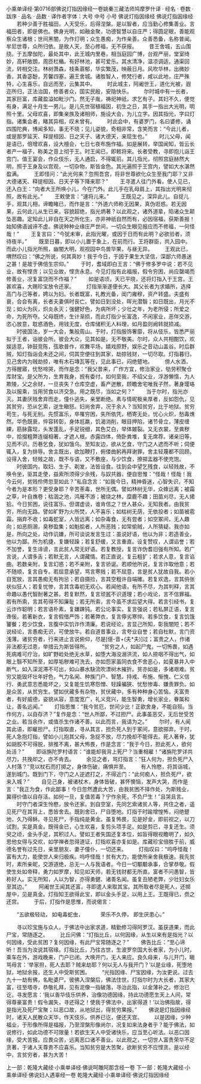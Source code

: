 小乘单译经·第0716部佛说灯指因缘经一卷姚秦三藏法师鸠摩罗什译
· 经名 · 卷数 · 跋序
· 品名 · 品数 · 译作者字体：大号 中号 小号
佛说灯指因缘经
佛说灯指因缘经
　　若种少善于胜福田，人天受乐，后得涅槃。是以智者，应当勤心修集善业。言福田者，即是佛也。佛身光明，如融金聚，功德智慧以自庄严；得圆足眼，善能观察众生诸根；世间黑闇，为作灯明；众生愚痴，为作亲善。众善悉备，名称普闻。牟尼世尊，众所归依。是故人天，至心修福，无不获报。
　　昔王舍城，五山围绕。于五摩伽陀，最处其中，此王城内里巷，相当庭园广博，台观严丽，堂室绮妙，高轩敞朗，周匝栏楯。有好林池，甚可爱乐。其水清净，温凉调适，通渠回流，转相交注。林树萧森，枝条蓊郁，华实繁茂，映蔽日月。风吹华林，出微妙香。其香苾馚，芳馨四塞，遍王舍城。诸胜智人，修梵行者，咸以此地，庄严殊特，心生喜乐，自远而至，云集其中。
　　时此城主，阿阇世王，道化光被，遐迩所归，正法治国，修善者众，国实民殷，安隐快乐。
　　尔时城中有一长者，其家巨富，库藏盈溢如毗沙门。然无子胤，祷祀神祇，求乞有子。其妇不久，便觉有身，满足十月生一男儿。是儿先世宿植福因，初生之日，其手一指出大光明，明照十里。父母欢喜，即集亲族及诸相师，施设大会，为儿立字。因其指光，字曰灯指。诸集会者，睹其异相，叹未曾有。
　　时此会中，有婆罗门，名曰婆修，诵四围陀典，博闻多知，事无不晓；见儿姿貌，奇相非常，含笑而言：“今此儿者，或是那罗延天、释提桓因、日之天子、诸大德天，来现生也。”
　　时儿父母，闻是语已，倍增欢喜，设大檀会，七日七夜布施作福。如是展转，举国闻知，皆云长者产一福子，称美之音上彻于王。时王闻已，即敕将来。长者受教，寻即抱儿诣王宫门。值王宴会，作众伎乐，无人通启，不得辄前。其儿指光，彻照宫庭赫然大明，照于王身及以宫观，一切杂物，斯皆金色。其光遍照于王宫内，譬如大水湛然盈满。
　　王即怪问：“此光何来？忽照吾宫，将非世尊欲化众生至我门耶？又非大德诸天、释提桓因、日天子等下降来耶？”
　　王寻遣人往门外看。使人见已，还入白王：“向者大王所唤小儿，今在门外。此儿手在乳母肩上，其指出光明来彻照，故有此光。”
　　王敕使言：“速将儿来。”
　　王既见之，深异此儿。自捉儿手，观其儿相，谛瞻睹已，而作是言：“外道六师称无因果，真伪诳惑。若无因果，云何此儿从生已来，容貌超绝，指光炳著？以此观之，诸外道辈，陷诸众生颠坠恶趣。定知此儿非自在天之所化生，亦非神祇自然而有，必因宿福，获斯善报！始知佛语诚谛不虚。佛说种种业缘庄严世间，一切众生眼见报应而不修福，一何怪哉！”
　　王复言曰：“今犹未审，此指光曜，或因于日而有此明？必欲验者，须待夜半。”
　　既至日暮，即以小儿置于象上，在前而行。王将群臣，共入园中。而此小儿指光所照，幽闇大明，观视园中鸟兽华果，与昼无异。
　　王观此已，喟然叹曰：“佛之所说，何其真妙！我于今日，于因于果生大坚信，深鄙六师愚迷之甚！是故于佛倍生宗仰。”
　　于时，耆域即白王言：“佛于修多罗中说：若不见业，故有悭贪；以见业故，悭贪永息。今见灯指有此福报，假令穷困，尚应罄竭而修善业，况复富饶而不作福？”
　　如是语顷，天已平晓，还将灯指入于王宫。王甚欢喜，大赐珍宝放令还家。
　　灯指渐渐遂便长大。其父长者为求婚所，选择高门与己等者，娉以为妇。长者既富，礼教光备，闺门雍穆，资产转盛。夫盛有衰，合会有离，长者夫妻俱时丧亡。譬如日到没处，晖光潜翳；如日既出，月光不现；如火为灰，炽炎永灭；强健好色，为病所坏；少壮之年，为老所侵；所爱之命，为死所夺。父母既终，生计渐损，而此灯指少长富逸，不闲家业，恶伴交游，恣心放意，耽惑酒色，用钱无度，仓库储积无人料理，如月盈则阙转就损减。
　　时彼国法，岁一大会，集般周山。于时，灯指服饰奢靡，将从伎乐，皆悉严丽拟于王者，诣彼会所。彼会大众，见其如是。无不敬美。尔时，众人共相酣饮，欢娱适意，钟鼓竞陈，弦歌普作，欢舞平场，嬉戏原野，娱乐之音动山盖谷。时后群贼，知灯指诣会未还之间，伺其空便往到其家，劫掠钱财，一切尽取。灯指暮归，见己舍内为贼劫掠，唯有木石塼瓦等在，见此事已，闷绝躄地。
　　傍人水洒，方得醒寤，忧愁啼哭，而作是念：“我父昔来，广作方宜，修治家业，劬劳积聚仓库财宝。是父所为，生育我身，觊有委付。如何至我，不绍父业，浮游懒惰，为人欺陵，父之余财，一旦丧失？仓库空虚，畜产迸散，顾瞻舍宅唯我子然，著身璎珞及以服乘，当用贸食以济交急。用之既尽，当如之何？”
　　当于尔时，指光亦灭。其妻厌贱舍弃而走，僮仆逃失，亲里断绝。素与情昵极亲厚者，反如怨仇，见其贫穷，恐从乞索，逆生瞋怒。妇尚舍弃，况于余人？当知贫穷，比于地狱。贫穷苟生，与死无别。先惯富乐，卒罹穷困，失所依凭，栖寄无处，忧心火炽，愁毒燋然。华色既衰，悴容转彰，身体尪羸，饥渴消削，眼目押陷，诸节骨立，薄皮缠綶，筋脉露现，头发蓬乱，手足锐细，其色艾白，举体皴裂。又无衣裳，至粪秽中，拾掇粗弊连缀相著，才遮人根。赤露四体，倚卧粪堆，复无席荐。诸亲旧等，见而不识。历巷乞食，犹如饿乌。至知友边，欲从乞食，守门之人遮而不听；伺便辄入，复为排辱。舍主既出，欲加鞭打，俯偻曲躬再拜谢罪，舍主轻蔑都不回顾。设得入舍，轻贱之故，既不与语，又不敷座，与少饮食，撩掷盂器不使充饱。
　　时彼国内，取妇、生子、剃发，法皆设食。往到会中望乞残食，以轻贱故，不唤令坐，驱其走使，益索所须得少余残，与奴共器，便自思惟：“怪哉！怪哉！我今云何，贫贱伶俜忽至如此？”私自念言：“如我今日，精神昏迷，心智失识，不知今者为是本形？更受身耶？辛苦荼毒，世所无偶。譬如林树无华，众蜂远离；被霜之草，叶自燋卷；枯涸之池，鸿雁不游；被烧之林，糜鹿不趣；田苗刈尽，无人捃拾。今日贫困，说往富乐，但谓虚谈，谁肯信之？世人甚众，无知我者。由我贫穷，所向无路。譬如旷野为火所焚，人不喜乐；如枯树无荫，无依投者；如苗被雹霜，捐弃不收；如毒蛇室，人皆远离；如杂毒食，无有尝者；如空冢间，无人趣向；如恶厕溷，臭秽盈集；如魁脍者，人所恶贱；如常偷贼，人所猜疑。我亦如是，所向之处，动作讥嫌，所可谈说发言生过：虽说好语，他以为非；若造善业，他以为鄙。所为机捷，复嫌轻躁；若复舒缓，又言重直。设复赞叹，人谓谄誉；若不加誉，复生诽谤，言此贫人常无好语。若复教授，复言诈伪耆旧强有所知。若广言说，人谓多舌；若默无言，人谓藏情。若正直说，复云粗犷；若求人意，复言谄曲。若数亲附，复言幻惑；若不亲附，复言骄诞。若顺他所说，复言诈取他意；若不随顺，复言自专。若屈意承望，骂言寒贱；若不屈意，言是贫人犹故自我。若小自宽放，言其愚痴无有拘忌；若自摄捡，言其空粗许自端確。若复欢逸，言其侜张状似狂人；若复忧惨，言其含毒初无欢心。若闻他语，有所不尽，为其判释，言其命趣以愚代智耐著之甚。若复默然，复言顽嚚不识道理；若小戏论，言不信罪福。若有所索，言其苟得不知廉耻；若无所索，言今虽不求后望大得。若言引经书，复云诈作聪明；若言语朴素，复嫌踈钝。若公论事实，复言强说；若私屏正语，复言谗佞。若著新衣，复言假借严饰；若著弊衣，复言儜劣寒悴。若多饮食，复言饥饿饕餐；若少饮食，言腹中实饥诈作清廉。若说经论，言显己所知，彰我闇短；若不说经论，言愚痴无识，可使放牛。若自道昔事业，言夸业自誉；若自杜默，言门资浅薄。诸贫穷者，行来进止言说俯仰，尽是[億-音+(夫*夫)]过；富贵之人，作诸非法都无过患，举措云为斯皆得所。
　　“贫穷之人，如起尸鬼，一切怖畏，如遇死病难可疗治，如旷野崄处绝无水草，如堕大海没溺洪流，如人捺咽不得出气，如眼上翳不知所至，如厚垢秽难可洗去，亦如怨家虽同衣食不舍恶心，如夏暴井入中断气，如入深泥滞不可出，如山暴水駃流吹漂树木摧折。贫亦如是，多诸艰难。贫穷又能毁坏壮年好色，气力名闻、种族门户、智慧、持戒、布施、惭愧、仁义信行、勇武意志悉能坏之，又复能生饥寒怨憎、轻躁褊狭、忧愁惨毒、嫌责罪负。如是众苦，从贫穷生。譬如伏藏多有杂物，贫伏藏中，多有种种身心苦恼。夫富贵者，有好威德，姿貌从容，意度宽广，礼义竞兴，能生智勇，增长家业，眷属和让，善名远闻。”
　　灯指思惟：“我今贫厄，世间少比！正欲舍身，不能自殒。当作何方，以自存济？”复作是念：“世人所鄙，不过担尸。此事虽恶交，无后世受苦之业。若当余作，或值杀生作诸不善。以此而言，我请为之。”
　　尔时，有人闻其此语，即雇担尸。灯指取直，寻从其言，担负死人到于冢间，意欲掷弃。于时，死人急抱灯指，譬如小儿抱其父母，急捉不放，尽力挽却不能得去。死人著脊，犹如胡胶不可得脱，排推不离，甚大怖畏，作是念言：“我于今日，担此死人，欲何处活？”
　　即诣旃陀罗村语言：“谁能却我背上死尸？当重相雇！”诸旃陀罗详共尽力，共挽却之，亦不肯去。
　　余见之者，骂灯指言：“狂人何为，担负死尸入人村落？”竞以杖石而打掷之，身体伤破，痛惧并至。
　　有人怜愍，将其诣城，遂到城门。既到门下，守门之人逆遮打之，不得近门：“此何痴人，担负死尸，欲来入城？”
　　自见己身，被诸杖木，身体皆破，甚怀懊恼，发声大哭，而作是言：“我正为食，作此鄙事！今日忽然遭此大苦，由我贫困不择作处，为斯贱业，冀得价值以自存活。如何一旦，复值苦毒？宁作余死，不负尸生！”且哭且言。
　　时守门者深生怜愍，放令还家。到自空室，先同乞索诸贫人等，共住之者，遥见死尸在其背上，悉皆舍去。既到舍已，尸自堕地。灯指于时踰增惶怖，闷绝躄地，久乃得稣。寻见死尸，手指纯是黄金。虽复怖畏，见是好金，即前视之，以刀试割，实是真金。既得金已，心生欢喜，复剪头项手足。如是剪已，寻复还生。须臾之顷，金头手足，其积过人。譬如王者失国还复本位，如盲得眼视瞻明了，如久思他女得与交欢，如学禅者忽得道证，灯指欢喜亦复如是。库藏珍宝倍胜于前，威德名誉有过先日，亲里朋友、妻子僮仆，一切还来。
　　灯指叹曰：“呜呼怪哉！富有大力，能使世人来归极疾。呜呼怪哉！贫有大力，能使所亲舍我极速。我先贫时，素所亲昵，交游道绝，总无一人与我语者。今日一切颙颙承事，合掌恭敬。假使生处如帝释，勇力如罗摩，知见如天师，若无钱财都无所直。富者不问愚智，皆称好人。实无所知，人以为智，亦得勇健、诸善名闻。虽复丑陋老弊，少壮妇女乐至其边。”
　　阿阇世王闻其还富，寻即遣人来取其宝。其所取者尽是死人，还掷屋中，见是真金。灯指知王欲得此宝，即以金头手足，以用上王。王既得已，赍之还宫。
　　于后，灯指作是思惟，而说偈言：

　　“五欲极轻动， 如电毒蛇虫，
　　　荣乐不久停， 即生厌患心。”

　　寻以珍宝施与众人，于佛法中出家求道，精勤修习得阿罗汉。虽获道果，而此尸宝，常随逐之。
　　比丘问佛：“灯指比丘，以何因缘，从生以来有是指光？以何因缘，受此贫困？复何因缘，有此尸宝常随逐之？”
　　佛告比丘：“至心谛听！吾当为汝说其宿缘。灯指比丘，乃往古世，生波罗奈国大长者家，为小儿时，乘车在外，游戏晚来，门户已闭。大唤开门，无人来应。良久母来，与儿开门，瞋骂母言：‘举家担，死人去耶？贼来劫耶？何以无人与我开门？’以是业缘，死堕地狱，地狱余报，还生人中受斯贫困。
　　“光指因缘、尸宝因缘，为汝更说。过去九十一劫有佛，名毗婆尸。彼佛入涅槃后，佛法住世。灯指尔时为大长者，其家大富，往至塔寺，恭敬礼拜，见有泥像一指破落，寻治此指，以金薄补之。修治已讫，寻发愿言：‘我以香华伎乐供养，治像功德因缘，持此功德愿生天上人间，常得尊豪富贵！假令漏失，寻还得之！使我于佛法中，出家得道！’以治佛指故，得是指光及死尸宝聚；以恶口故，从地狱出，得贫穷果报。”
　　佛说是灯指因缘经时，诸天人民散众天华，作天伎乐，供养已讫，便还天宫。
　　以是因缘，少种福业，于形像所得是福报，乃至涅槃形像尚尔，况复如来法身者乎？能于佛法，如说修行，如此功德不可限量！若欲生天人中受诸快乐，应当至心听法。以恶口因缘，受大苦报。应畏众苦，远离恶口诸不善业。以此观之，一切世人富贵荣华不足贪著，于诸人天尊贵不应喜乐。当知贫穷是大苦聚，欲断贫穷不应悭贪。是以经中，言贫穷者，甚为大苦！

上一部：乾隆大藏经·小乘单译经·佛说呵雕阿那含经一卷
下一部：乾隆大藏经·小乘单译经·佛说妇人遇辜经一卷
乾隆大藏经·小乘单译经·佛说灯指因缘经
